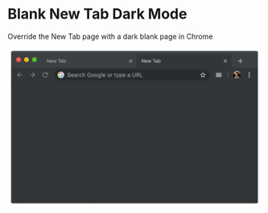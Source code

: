 # Blank New Tab Dark Mode
Override the New Tab page with a dark blank page in Chrome

[![screenshot](/assets/screenshot1280.png?raw=true "Screenshot")](https://chrome.google.com/webstore/detail/blank-new-tab-dark-mode/kbgpnmhanjagjnkiekpnkcefiafpapfa)
